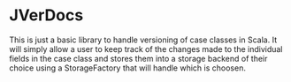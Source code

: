 # JVerDocs
This is just a basic library to handle versioning of case classes in Scala. It will simply allow a user to keep track of the changes made to the individual fields in the case class and stores them into a storage backend of their choice using a StorageFactory that will handle which is choosen.
